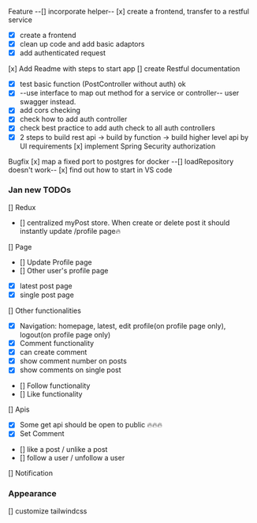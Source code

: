 Feature
--[] incorporate helper--
[x] create a frontend, transfer to a restful service
  - [x] create a frontend
  - [x] clean up code and add basic adaptors
  - [x] add authenticated request

[x] Add Readme with steps to start app
[] create Restful documentation
  - [x] test basic function (PostController without auth) ok
  - [x] --use interface to map out method for a service or controller-- user swagger instead.
  - [x] add cors checking
  - [x] check how to add auth controller
  - [x] check best practice to add auth check to all auth controllers
  - [x] 2 steps to build rest api -> build by function -> build higher level api by UI requirements
[x] implement Spring Security authorization

Bugfix
[x] map a fixed port to postgres for docker
--[] loadRepository doesn't work--
[x] find out how to start in VS code

### Jan new TODOs
[] Redux
 - [] centralized myPost store. When create or delete post it should instantly update /profile page🔥

[] Page
 - [] Update Profile page
 - [] Other user's profile page
 - [x] latest post page
 - [x] single post page

[] Other functionalities
 - [x] Navigation: homepage, latest, edit profile(on profile page only), logout(on profile page only)
 - [x] Comment functionality
  - [x] can create comment
  - [x] show comment number on posts
  - [x] show comments on single post
 - [] Follow functionality
 - [] Like functionality

[] Apis
 - [x] Some get api should be open to public 🔥🔥🔥
 - [x] Set Comment
 - [] like a post / unlike a post
 - [] follow a user / unfollow a user

[] Notification

### Appearance
[] customize tailwindcss
